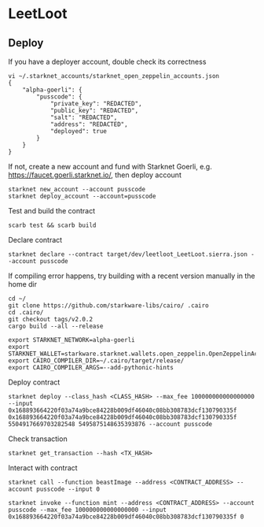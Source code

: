 # LeetLoot

## Deploy

If you have a deployer account, double check its correctness
```
vi ~/.starknet_accounts/starknet_open_zeppelin_accounts.json
{
    "alpha-goerli": {
        "pusscode": {
            "private_key": "REDACTED",
            "public_key": "REDACTED",
            "salt": "REDACTED",
            "address": "REDACTED",
            "deployed": true
        }
    }
}
```

If not, create a new account and fund with Starknet Goerli, e.g. https://faucet.goerli.starknet.io/, then deploy account
```
starknet new_account --account pusscode
starknet deploy_account --account=pusscode
```

Test and build the contract
```
scarb test && scarb build
```

Declare contract
```
starknet declare --contract target/dev/leetloot_LeetLoot.sierra.json --account pusscode
```

If compiling error happens, try building with a recent version manually in the home dir
```
cd ~/
git clone https://github.com/starkware-libs/cairo/ .cairo
cd .cairo/
git checkout tags/v2.0.2
cargo build --all --release

export STARKNET_NETWORK=alpha-goerli
export STARKNET_WALLET=starkware.starknet.wallets.open_zeppelin.OpenZeppelinAccount
export CAIRO_COMPILER_DIR=~/.cairo/target/release/
export CAIRO_COMPILER_ARGS=--add-pythonic-hints
```

Deploy contract
```
starknet deploy --class_hash <CLASS_HASH> --max_fee 100000000000000000 --input 0x168893664220f03a74a9bce84228b009df46040c08bb308783dcf130790335f 0x168893664220f03a74a9bce84228b009df46040c08bb308783dcf130790335f 5504917669703282548 5495875148635393876 --account pusscode
```

Check transaction
```
starknet get_transaction --hash <TX_HASH>
```

Interact with contract
```
starknet call --function beastImage --address <CONTRACT_ADDRESS> --account pusscode --input 0

starknet invoke --function mint --address <CONTRACT_ADDRESS> --account pusscode --max_fee 100000000000000000 --input 0x168893664220f03a74a9bce84228b009df46040c08bb308783dcf130790335f 0
```